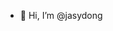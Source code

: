 - 👋 Hi, I’m @jasydong


<!---
jasydong/jasydong is a ✨ special ✨ repository because its `README.md` (this file) appears on your GitHub profile.
You can click the Preview link to take a look at your changes.
--->
